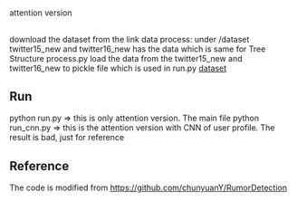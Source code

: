 #
attention version 

##
download the dataset from the link
data process: under /dataset 
twitter15_new and twitter16_new has the data  which is same for Tree Structure
process.py load the data from the twitter15_new and twitter16_new to pickle file which is used in run.py
[dataset](https://1drv.ms/u/s!ApBEiUtUqBjHzBdZn_bSE-GfA1Vd?e=aSRSWy)
## Run
python run.py => this is only attention version.  The main file
python run_cnn.py => this is the attention version with CNN of user profile. The result is bad, just for reference

## Reference
The code is modified from
https://github.com/chunyuanY/RumorDetection
